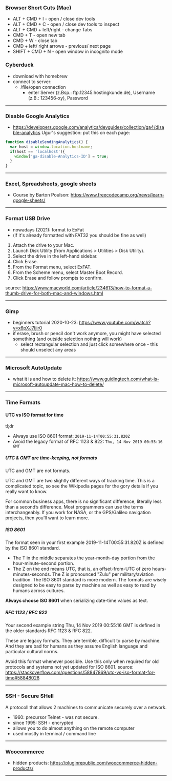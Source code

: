
### Browser Short Cuts (Mac)
- ALT + CMD + I - open / close dev tools
- ALT + CMD + C - open / close dev tools to inspect
- ALT + CMD + left/right - change Tabs
- CMD + T - open new tab
- CMD + W - close tab
- CMD + left/ right arrows - previous/ next page
- SHIFT + CMD + N - open window in incognito mode


### Cyberduck
- download with homebrew
- connect to server:
  - /file/open connection
    - enter Server (z.Bsp.: ftp.12345.hostingkunde.de), Username (z.B.: 123456-xy), Password
___


### Disable Google Analytics
- https://developers.google.com/analytics/devguides/collection/ga4/disable-analytics
Ugur's suggestion: put this on each page:
```js
function disableSendingAnalytics() {
  var host = window.location.hostname;
  if(host == 'localhost'){
    window['ga-disable-Analytics-ID'] = true;
  }
}
```
___


### Excel, Spreadsheets, google sheets
- Course by Barton Poulson: https://www.freecodecamp.org/news/learn-google-sheets/
___


### Format USB Drive
- nowadays (2021): format to ExFat
- (if it's already formatted with FAT32 you should be fine as well)

1. Attach the drive to your Mac.
2. Launch Disk Utility (from Applications > Utilities > Disk Utility).
3. Select the drive in the left-hand sidebar.
4. Click Erase.
5. From the Format menu, select ExFAT.
6. From the Scheme menu, select Master Boot Record.
7. Click Erase and follow prompts to confirm.

source: https://www.macworld.com/article/234613/how-to-format-a-thumb-drive-for-both-mac-and-windows.html
___


### Gimp
- beginners tutorial 2020-10-23: https://www.youtube.com/watch?v=x6pXJ7Ijir0
- if erase, brush or pencil don't work anymore, you might have selected something (and outside selection nothing will work)
  - select rectangular selection and just click somewhere once - this should unselect any areas
___


### Microsoft AutoUpdate

- what it is and how to delete it: https://www.guidingtech.com/what-is-microsoft-autoupdate-mac-how-to-delete/
___


### Time Formats
#### UTC vs ISO format for time
tl;dr
- Always use ISO 8601 format: `2019-11-14T00:55:31.820Z`
- Avoid the legacy format of RFC 1123 & 822: `Thu, 14 Nov 2019 00:55:16 GMT`

##### UTC & GMT are time-keeping, not formats
UTC and GMT are not formats.

UTC and GMT are two slightly different ways of tracking time. This is a complicated topic, so see the Wikipedia pages for the gory details if you really want to know.

For common business apps, there is no significant difference, literally less than a second’s difference. Most programmers can use the terms interchangeably. If you work for NASA, or the GPS/Galileo navigation projects, then you’ll want to learn more.

##### ISO 8601
The format seen in your first example 2019-11-14T00:55:31.820Z is defined by the ISO 8601 standard.
- The T in the middle separates the year-month-day portion from the hour-minute-second portion.
- The Z on the end means UTC, that is, an offset-from-UTC of zero hours-minutes-seconds. The Z is pronounced "Zulu" per military/aviation tradition.
The ISO 8601 standard is more modern. The formats are wisely designed to be easy to parse by machine as well as easy to read by humans across cultures.

**Always choose ISO 8601** when serializing date-time values as text.

##### RFC 1123 / RFC 822
Your second example string Thu, 14 Nov 2019 00:55:16 GMT is defined in the older standards RFC 1123 & RFC 822.

These are legacy formats. They are terrible, difficult to parse by machine. And they are bad for humans as they assume English language and particular cultural norms.

Avoid this format whenever possible. Use this only when required for old protocols and systems not yet updated for ISO 8601.
source: https://stackoverflow.com/questions/58847869/utc-vs-iso-format-for-time#58848028
___


### SSH - Secure SHell
A protocoll that allows 2 machines to communicate securely over a network.

- 1960: precursor Telnet - was not secure.
- since 1995: SSH - encrypted
- allows you to do almost anything on the remote computer
- used mostly in terminal / command line
___


### Woocommerce
- hidden products: https://pluginrepublic.com/woocommerce-hidden-products/
___